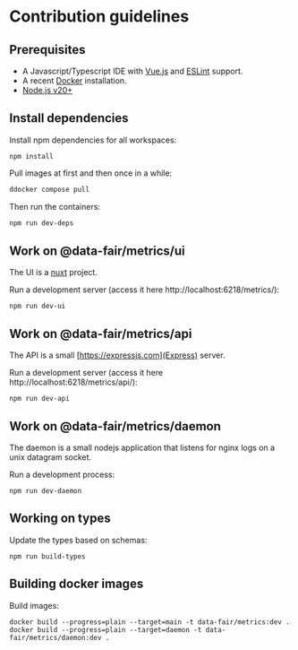# Contribution guidelines

## Prerequisites

  - A Javascript/Typescript IDE with [Vue.js](https://vuejs.org/)  and [ESLint](https://marketplace.visualstudio.com/items?itemName=dbaeumer.vscode-eslint) support.
  - A recent [Docker](https://docs.docker.com/engine/install/) installation.
  - [Node.js v20+](https://nodejs.org/)

## Install dependencies

Install npm dependencies for all workspaces:
```
npm install
```

Pull images at first and then once in a while:

```bash
ddocker compose pull
```

Then run the containers:

```bash
npm run dev-deps
```

## Work on @data-fair/metrics/ui

The UI is a [nuxt](https://nuxt.com/) project.

Run a development server (access it here http://localhost:6218/metrics/):

```
npm run dev-ui
```

## Work on @data-fair/metrics/api

The API is a small [https://expressjs.com](Express) server.

Run a development server (access it here http://localhost:6218/metrics/api/):

```
npm run dev-api
```

## Work on @data-fair/metrics/daemon

The daemon is a small nodejs application that listens for nginx logs on a unix datagram socket.

Run a development process:

```
npm run dev-daemon
```

## Working on types

Update the types based on schemas:

```
npm run build-types
```

## Building docker images

Build images:

```
docker build --progress=plain --target=main -t data-fair/metrics:dev .
docker build --progress=plain --target=daemon -t data-fair/metrics/daemon:dev .
```
